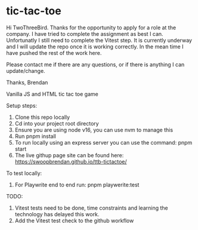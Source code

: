 # tic-tac-toe

Hi TwoThreeBird. Thanks for the opportunity to apply for a role at the company.
I have tried to complete the assignment as best I can. Unfortunatly I still need to complete the Vitest step.
It is currently underway and I will update the repo once it is working correctly.
In the mean time I have pushed the rest of the work here.

Please contact me if there are any questions, or if there is anything I can update/change.

Thanks,
Brendan

Vanilla JS and HTML tic tac toe game

Setup steps:

1. Clone this repo locally
2. Cd into your project root directory
3. Ensure you are using node v16, you can use nvm to manage this
4. Run pnpm install
5. To run locally using an express server you can use the command: pnpm start
6. The live githup page site can be found here: https://swoopbrendan.github.io/ttb-tictactoe/

To test locally:

1. For Playwrite end to end run: pnpm playwerite:test

TODO:

1. Vitest tests need to be done, time constraints and learning the technology has delayed this work.
2. Add the Vitest test check to the github workflow
